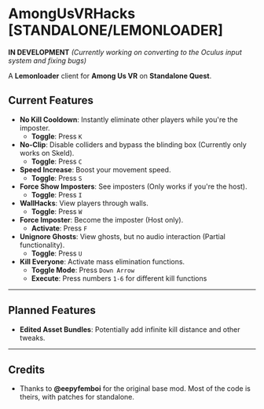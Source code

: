 # AmongUsVRHacks [STANDALONE/LEMONLOADER]  
**IN DEVELOPMENT**
*(Currently working on converting to the Oculus input system and fixing bugs)*  

A **Lemonloader** client for **Among Us VR** on **Standalone Quest**.  

## Current Features  

- **No Kill Cooldown**: Instantly eliminate other players while you're the imposter.  
  - **Toggle**: Press `K`  
- **No-Clip**: Disable colliders and bypass the blinding box (Currently only works on Skeld).  
  - **Toggle**: Press `C`  
- **Speed Increase**: Boost your movement speed.  
  - **Toggle**: Press `S`  
- **Force Show Imposters**: See imposters (Only works if you're the host).  
  - **Toggle**: Press `I`  
- **WallHacks**: View players through walls.  
  - **Toggle**: Press `W`  
- **Force Imposter**: Become the imposter (Host only).  
  - **Activate**: Press `F`  
- **Unignore Ghosts**: View ghosts, but no audio interaction (Partial functionality).  
  - **Toggle**: Press `U`  
- **Kill Everyone**: Activate mass elimination functions.  
  - **Toggle Mode**: Press `Down Arrow`  
  - **Execute**: Press numbers `1-6` for different kill functions  

---

## Planned Features  

- **Edited Asset Bundles**: Potentially add infinite kill distance and other tweaks.  

---

## Credits  

- Thanks to **@eepyfemboi** for the original base mod. Most of the code is theirs, with patches for standalone.  
